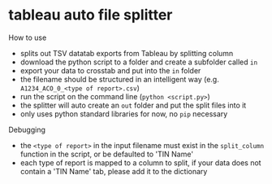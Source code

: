 # tableau auto file splitter

How to use
- splits out TSV datatab exports from Tableau by splitting column
- download the python script to a folder and create a subfolder called `in`
- export your data to crosstab and put into the `in` folder
- the filename should be structured in an intelligent way (e.g. `A1234_ACO_0_<type of report>.csv`)
- run the script on the command line (`python <script.py>`)
- the splitter will auto create an `out` folder and put the split files into it
- only uses python standard libraries for now, no `pip` necessary

Debugging
- the `<type of report>` in the input filename must exist in the `split_column` function in the script, or be defaulted to 'TIN Name'
- each type of report is mapped to a column to split, if your data does not contain a 'TIN Name' tab, please add it to the dictionary
